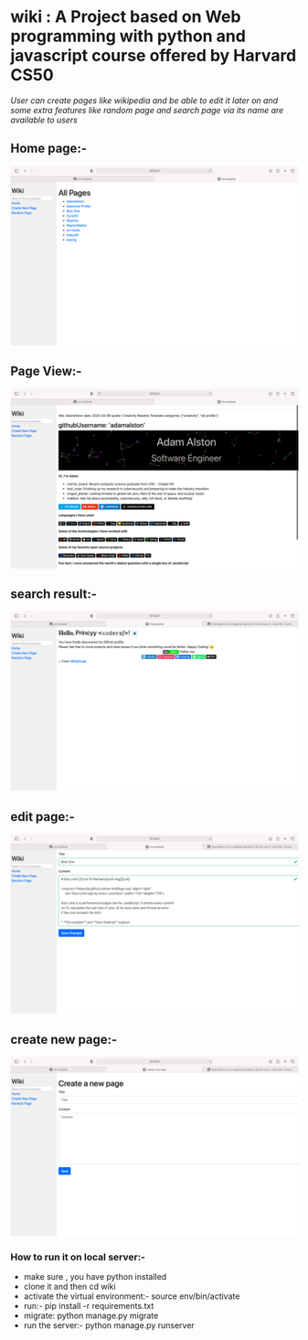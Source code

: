 # wiki : A Project based on Web programming with python and javascript course offered by Harvard CS50

*User can create pages like wikipedia and be able to edit it later on and some extra features like random page and search page via its name are available to users*
## Home page:-
![picture](landing_page.png)

## Page View:-
![picture](viewpost.png)

## search result:-
![picture](search_result.png)

## edit page:-
![picture](edit_entry.png)

## create new page:-
![picture](createpage.png)

### How to run it on local server:-

* make sure , you have python installed
* clone it and then cd wiki
* activate the virtual environment:- source env/bin/activate
* run:- pip install -r requirements.txt
* migrate: python manage.py migrate
* run the server:- python manage.py runserver


